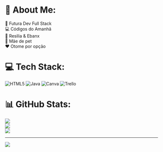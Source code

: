 # 💫 About Me:
🌱 Futura Dev Full Stack<br>💻 Códigos do Amanhã<br>🤝 Resilia & Ebanx<br>🐶 Mãe de pet<br>❤️ Otome por opção


# 💻 Tech Stack:
![HTML5](https://img.shields.io/badge/html5-%23E34F26.svg?style=for-the-badge&logo=html5&logoColor=white) ![Java](https://img.shields.io/badge/java-%23ED8B00.svg?style=for-the-badge&logo=java&logoColor=white) ![Canva](https://img.shields.io/badge/Canva-%2300C4CC.svg?style=for-the-badge&logo=Canva&logoColor=white) ![Trello](https://img.shields.io/badge/Trello-%23026AA7.svg?style=for-the-badge&logo=Trello&logoColor=white)
# 📊 GitHub Stats:
![](https://github-readme-stats.vercel.app/api?username=Dayane99&theme=radical&hide_border=true&include_all_commits=false&count_private=false)<br/>
![](https://github-readme-streak-stats.herokuapp.com/?user=Dayane99&theme=radical&hide_border=true)<br/>
![](https://github-readme-stats.vercel.app/api/top-langs/?username=Dayane99&theme=radical&hide_border=true&include_all_commits=false&count_private=false&layout=compact)

---
[![](https://visitcount.itsvg.in/api?id=Dayane99&icon=0&color=0)](https://visitcount.itsvg.in)

<!-- Proudly created with GPRM ( https://gprm.itsvg.in ) -->